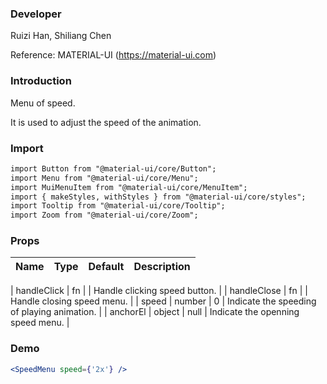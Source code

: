 ### **Developer**

Ruizi Han, Shiliang Chen

Reference: MATERIAL-UI (https://material-ui.com)

### **Introduction**

Menu of speed.

It is used to adjust the speed of the animation.

### **Import**

```html
import Button from "@material-ui/core/Button"; 
import Menu from "@material-ui/core/Menu"; 
import MuiMenuItem from "@material-ui/core/MenuItem";
import { makeStyles, withStyles } from "@material-ui/core/styles"; 
import Tooltip from "@material-ui/core/Tooltip"; 
import Zoom from "@material-ui/core/Zoom";
```

### **Props**

| Name | Type | Default | Description |
| ---- | ---- | ------- | ----------- |

| handleClick | fn | | Handle clicking speed button. |
| handleClose | fn | | Handle closing speed menu. |
| speed | number | 0 | Indicate the speeding of playing animation. |
| anchorEl | object | null | Indicate the openning speed menu. |

### **Demo**

```jsx
<SpeedMenu speed={'2x'} />
```
